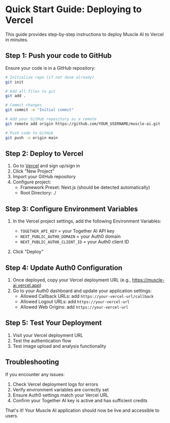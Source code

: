 # Quick Start Guide: Deploying to Vercel

This guide provides step-by-step instructions to deploy Muscle AI to Vercel in minutes.

## Step 1: Push your code to GitHub

Ensure your code is in a GitHub repository:

```bash
# Initialize repo (if not done already)
git init

# Add all files to git
git add .

# Commit changes
git commit -m "Initial commit"

# Add your GitHub repository as a remote
git remote add origin https://github.com/YOUR_USERNAME/muscle-ai.git

# Push code to GitHub
git push -u origin main
```

## Step 2: Deploy to Vercel

1. Go to [Vercel](https://vercel.com/) and sign up/sign in
2. Click "New Project"
3. Import your GitHub repository
4. Configure project:
   - Framework Preset: Next.js (should be detected automatically)
   - Root Directory: ./

## Step 3: Configure Environment Variables

1. In the Vercel project settings, add the following Environment Variables:

   - `TOGETHER_API_KEY` = your Together AI API key
   - `NEXT_PUBLIC_AUTH0_DOMAIN` = your Auth0 domain
   - `NEXT_PUBLIC_AUTH0_CLIENT_ID` = your Auth0 client ID

2. Click "Deploy"

## Step 4: Update Auth0 Configuration

1. Once deployed, copy your Vercel deployment URL (e.g., https://muscle-ai.vercel.app)
2. Go to your Auth0 dashboard and update your application settings:
   - Allowed Callback URLs: add `https://your-vercel-url/callback`
   - Allowed Logout URLs: add `https://your-vercel-url`
   - Allowed Web Origins: add `https://your-vercel-url`

## Step 5: Test Your Deployment

1. Visit your Vercel deployment URL
2. Test the authentication flow
3. Test image upload and analysis functionality

## Troubleshooting

If you encounter any issues:

1. Check Vercel deployment logs for errors
2. Verify environment variables are correctly set
3. Ensure Auth0 settings match your Vercel URL
4. Confirm your Together AI key is active and has sufficient credits

That's it! Your Muscle AI application should now be live and accessible to users.
